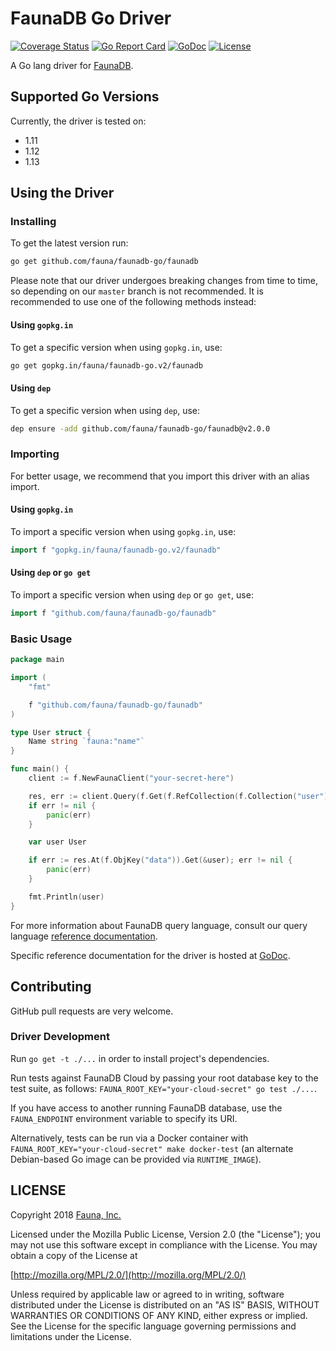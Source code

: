 # FaunaDB Go Driver

[![Coverage Status](https://codecov.io/gh/fauna/faunadb-go/branch/master/graph/badge.svg)](https://codecov.io/gh/fauna/faunadb-go)
[![Go Report Card](https://goreportcard.com/badge/github.com/fauna/faunadb-go)](https://goreportcard.com/report/github.com/fauna/faunadb-go)
[![GoDoc](https://godoc.org/github.com/fauna/faunadb-go/faunadb?status.svg)](https://godoc.org/github.com/fauna/faunadb-go/faunadb)
[![License](https://img.shields.io/badge/license-MPL_2.0-blue.svg?maxAge=2592000)](https://raw.githubusercontent.com/fauna/faunadb-go/master/LICENSE)

A Go lang driver for [FaunaDB](https://fauna.com/).

## Supported Go Versions

Currently, the driver is tested on:
- 1.11
- 1.12
- 1.13

## Using the Driver

### Installing

To get the latest version run:

```bash
go get github.com/fauna/faunadb-go/faunadb
```

Please note that our driver undergoes breaking changes from time to time, so depending on our `master` branch is not recommended.
It is recommended to use one of the following methods instead:

#### Using `gopkg.in`

To get a specific version when using `gopkg.in`, use:

```bash
go get gopkg.in/fauna/faunadb-go.v2/faunadb
```

#### Using `dep`

To get a specific version when using `dep`, use:

```bash
dep ensure -add github.com/fauna/faunadb-go/faunadb@v2.0.0
```

### Importing

For better usage, we recommend that you import this driver with an alias import.

#### Using `gopkg.in`

To import a specific version when using `gopkg.in`, use:

```go
import f "gopkg.in/fauna/faunadb-go.v2/faunadb"
```

#### Using `dep` or `go get`

To import a specific version when using `dep` or `go get`, use:

```go
import f "github.com/fauna/faunadb-go/faunadb"
```

### Basic Usage

```go
package main

import (
	"fmt"

	f "github.com/fauna/faunadb-go/faunadb"
)

type User struct {
	Name string `fauna:"name"`
}

func main() {
	client := f.NewFaunaClient("your-secret-here")

	res, err := client.Query(f.Get(f.RefCollection(f.Collection("user"), "42")))
	if err != nil {
		panic(err)
	}

	var user User

	if err := res.At(f.ObjKey("data")).Get(&user); err != nil {
		panic(err)
	}

	fmt.Println(user)
}
```

For more information about FaunaDB query language, consult our query language
[reference documentation](https://docs.fauna.com/fauna/current/reference/queryapi/).

Specific reference documentation for the driver is hosted at
[GoDoc](https://godoc.org/github.com/fauna/faunadb-go/faunadb).

## Contributing

GitHub pull requests are very welcome.

### Driver Development

Run `go get -t ./...` in order to install project's dependencies.

Run tests against FaunaDB Cloud by passing your root database key to the
test suite, as follows: `FAUNA_ROOT_KEY="your-cloud-secret" go test ./...`.

If you have access to another running FaunaDB database, use the
`FAUNA_ENDPOINT` environment variable to specify its URI.

Alternatively, tests can be run via a Docker container with
`FAUNA_ROOT_KEY="your-cloud-secret" make docker-test` (an alternate
Debian-based Go image can be provided via `RUNTIME_IMAGE`).

## LICENSE

Copyright 2018 [Fauna, Inc.](https://fauna.com/)

Licensed under the Mozilla Public License, Version 2.0 (the
"License"); you may not use this software except in compliance with
the License. You may obtain a copy of the License at

[http://mozilla.org/MPL/2.0/](http://mozilla.org/MPL/2.0/)

Unless required by applicable law or agreed to in writing, software
distributed under the License is distributed on an "AS IS" BASIS,
WITHOUT WARRANTIES OR CONDITIONS OF ANY KIND, either express or
implied. See the License for the specific language governing
permissions and limitations under the License.
